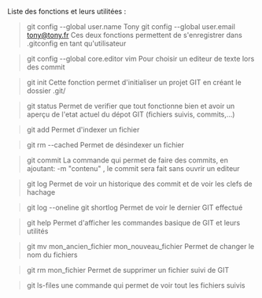 Liste des fonctions et leurs utilitées :

>git config --global user.name Tony
>git config --global user.email tony@tony.fr
Ces deux fonctions permettent de s'enregistrer dans .gitconfig en tant qu'utilisateur


>git config --global core.editor vim 
Pour choisir un editeur de texte lors des commit


>git init 
Cette fonction permet d'initialiser un projet GIT en créant le dossier .git/


>git status 
Permet de verifier que tout fonctionne bien et avoir un aperçu de l'etat actuel du dépot GIT (fichiers suivis, commits,...)


>git add
Permet d'indexer un fichier 


>git rm --cached
Permet de désindexer un fichier 


>git commit 
La commande qui permet de faire des commits, en ajoutant: -m "contenu" , le commit sera fait sans ouvrir un editeur 


>git log
Permet de voir un historique des commit et de voir les clefs de hachage


> git log --oneline
> git shortlog
Permet de voir le dernier GIT effectué


>git help
Permet d'afficher les commandes basique de GIT et leurs utilités


>git mv mon_ancien_fichier mon_nouveau_fichier
Permet de changer le nom du fichiers


>git rm mon_fichier
Permet de supprimer un fichier suivi de GIT


>git ls-files
une commande qui permet de voir tout les fichiers suivis 


>

